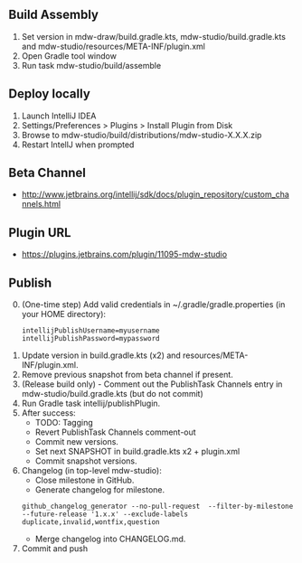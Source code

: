 ## Build Assembly
1. Set version in mdw-draw/build.gradle.kts, mdw-studio/build.gradle.kts and mdw-studio/resources/META-INF/plugin.xml
2. Open Gradle tool window
3. Run task mdw-studio/build/assemble

## Deploy locally
1. Launch IntelliJ IDEA
2. Settings/Preferences > Plugins > Install Plugin from Disk
3. Browse to mdw-studio/build/distributions/mdw-studio-X.X.X.zip
4. Restart IntellJ when prompted

## Beta Channel
  - http://www.jetbrains.org/intellij/sdk/docs/plugin_repository/custom_channels.html
 
## Plugin URL
  - https://plugins.jetbrains.com/plugin/11095-mdw-studio
  
## Publish
0. (One-time step) Add valid credentials in ~/.gradle/gradle.properties (in your HOME directory):
   ```
   intellijPublishUsername=myusername
   intellijPublishPassword=mypassword
   ```
1. Update version in build.gradle.kts (x2) and resources/META-INF/plugin.xml.
2. Remove previous snapshot from beta channel if present.
3. (Release build only) - Comment out the PublishTask Channels entry in mdw-studio/build.gradle.kts (but do not commit)
4. Run Gradle task intellij/publishPlugin.
5. After success:
   - TODO: Tagging
   - Revert PublishTask Channels comment-out
   - Commit new versions.
   - Set next SNAPSHOT in build.gradle.kts x2 + plugin.xml
   - Commit snapshot versions.
6. Changelog (in top-level mdw-studio):
   - Close milestone in GitHub.
   - Generate changelog for milestone.
   ```
   github_changelog_generator --no-pull-request  --filter-by-milestone --future-release '1.x.x' --exclude-labels duplicate,invalid,wontfix,question
   ```
   - Merge changelog into CHANGELOG.md.
7. Commit and push